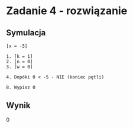 # Zadanie 4 - rozwiązanie

## Symulacja

```
[x = -5]

1. [k = 1]
2. [n = 0]
3. [w = 0]

4. Dopóki 0 < -5 - NIE (koniec pętli)

8. Wypisz 0
```

## Wynik

$0$ 

